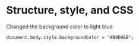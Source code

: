 # Structure, style, and CSS
Changed the background color to light blue
```
document.body.style.backgroundColor = "#B9D9EB";
```